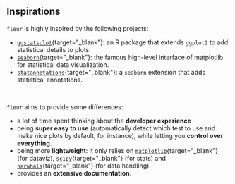 ## Inspirations

`fleur` is highly inspired by the following projects:

- [`ggstatsplot`](https://indrajeetpatil.github.io/ggstatsplot/){target="\_blank"}: an R package that extends `ggplot2` to add statistical details to plots.
- [`seaborn`](https://seaborn.pydata.org/){target="\_blank"}: the famous high-level interface of matplotlib for statistical data visualization.
- [`statannotations`](https://github.com/trevismd/statannotations){target="\_blank"}: a `seaborn` extension that adds statistical annotations.

<br>

`fleur` aims to provide some differences:

- a lot of time spent thinking about the **developer experience**
- being **super easy to use** (automatically detect which test to use and make nice plots by default, for instance), while letting you **control over everything**.
- being more **lightweight**: it only relies on [`matplotlib`](https://matplotlib.org/){target="\_blank"} (for dataviz), [`scipy`](https://scipy.org/){target="\_blank"} (for stats) and [`narwhals`](https://narwhals-dev.github.io/narwhals/){target="\_blank"} (for data handling).
- provides an **extensive documentation**.
